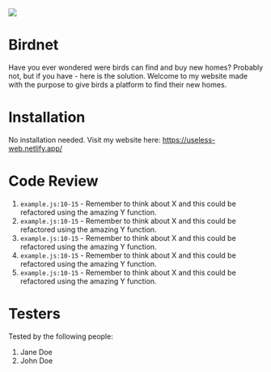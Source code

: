 <img src="https://media.giphy.com/media/mCb6AyWahvL1bPUiXX/giphy-downsized.gif">

# Birdnet

Have you ever wondered were birds can find and buy new homes? Probably not, but if you have - here is the solution. Welcome to my website made with the purpose to give birds a platform to find their new homes. 

# Installation

No installation needed. Visit my website here: https://useless-web.netlify.app/

# Code Review

1. `example.js:10-15` - Remember to think about X and this could be refactored using the amazing Y function.
1. `example.js:10-15` - Remember to think about X and this could be refactored using the amazing Y function.
1. `example.js:10-15` - Remember to think about X and this could be refactored using the amazing Y function.
1. `example.js:10-15` - Remember to think about X and this could be refactored using the amazing Y function.
1. `example.js:10-15` - Remember to think about X and this could be refactored using the amazing Y function.

# Testers

Tested by the following people:

1. Jane Doe
2. John Doe
